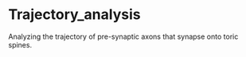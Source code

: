 # Trajectory_analysis
Analyzing the trajectory of pre-synaptic axons that synapse onto toric spines.
